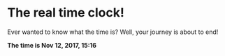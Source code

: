 # The real time clock!

Ever wanted to know what the time is? Well, your journey is about to end!

**The time is Nov 12, 2017, 15:16**